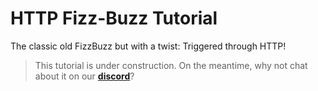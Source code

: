 # HTTP Fizz-Buzz Tutorial
The classic old FizzBuzz but with a twist: Triggered through HTTP!

> This tutorial is under construction. On the meantime, why not chat about it on our [**discord**](https://discord.gg/ndGsnbTW7V)?
